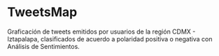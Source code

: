 # TweetsMap
Graficación de tweets emitidos por usuarios de la región CDMX - Iztapalapa, clasificados de acuerdo a polaridad positiva o negativa con Análisis de Sentimientos.
